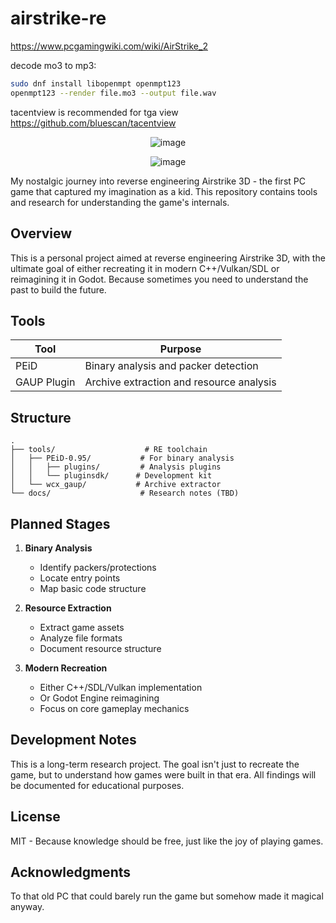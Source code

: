 # airstrike-re

<https://www.pcgamingwiki.com/wiki/AirStrike_2>

decode mo3 to mp3:

```sh
sudo dnf install libopenmpt openmpt123
openmpt123 --render file.mo3 --output file.wav
```

tacentview is recommended for tga view <https://github.com/bluescan/tacentview>
<div align="center">

![image](https://github.com/user-attachments/assets/770024d0-cebb-4497-b0af-4ee7d84ffeff)

![image](https://github.com/user-attachments/assets/8a3a1a78-8d3a-4f00-ab3d-cdb11c06cab4)
</div>

My nostalgic journey into reverse engineering Airstrike 3D - the first PC game that captured my imagination as a kid. This repository contains tools and research for understanding the game's internals.

## Overview

This is a personal project aimed at reverse engineering Airstrike 3D, with the ultimate goal of either recreating it in modern C++/Vulkan/SDL or reimagining it in Godot. Because sometimes you need to understand the past to build the future.

## Tools

| Tool | Purpose |
|------|---------|
| PEiD | Binary analysis and packer detection |
| GAUP Plugin | Archive extraction and resource analysis |

## Structure

```
.
├── tools/                    # RE toolchain
│   ├── PEiD-0.95/           # For binary analysis
│   │   ├── plugins/         # Analysis plugins
│   │   └── pluginsdk/      # Development kit
│   └── wcx_gaup/           # Archive extractor
└── docs/                    # Research notes (TBD)
```

## Planned Stages

1. **Binary Analysis**
   - Identify packers/protections
   - Locate entry points
   - Map basic code structure

2. **Resource Extraction**
   - Extract game assets
   - Analyze file formats
   - Document resource structure

3. **Modern Recreation**
   - Either C++/SDL/Vulkan implementation
   - Or Godot Engine reimagining
   - Focus on core gameplay mechanics

## Development Notes

This is a long-term research project. The goal isn't just to recreate the game, but to understand how games were built in that era. All findings will be documented for educational purposes.

## License

MIT - Because knowledge should be free, just like the joy of playing games.

## Acknowledgments

To that old PC that could barely run the game but somehow made it magical anyway.
